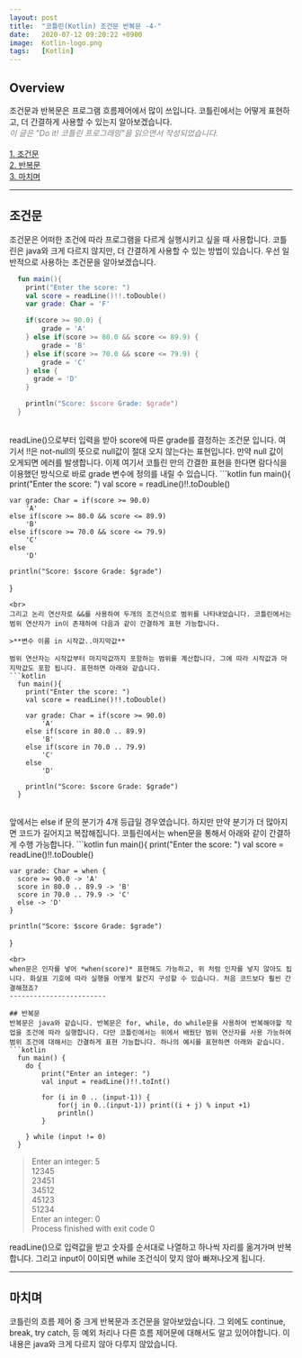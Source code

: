 ```yaml
---
layout: post
title:  "코틀린(Kotlin) 조건문 반복문 -4-"
date:   2020-07-12 09:20:22 +0900
image:  Kotlin-logo.png
tags:   [Kotlin]
---
```

## Overview  
조건문과 반복문은 프로그램 흐름제어에서 많이 쓰입니다. 코틀린에서는 어떻게 표현하고, 더 간결하게 사용할 수 있는지 알아보겠습니다.  
<span style="color: grey">*이 글은 "Do it! 코틀린 프로그래밍"을 읽으면서 작성되었습니다.*</span>  
<br>
[1. 조건문](#조건문)  
[2. 반복문](#고차함수와-람다식)  
[3. 마치며](#마치며)  

------------------------  

## 조건문  
조건문은 어떠한 조건에 따라 프로그램을 다르게 실행시키고 싶을 때 사용합니다. 코틀린은 java와 크게 다르지 않지만, 더 간결하게 사용할 수 있는 방법이 있습니다. 우선 일반적으로 사용하는 조건문을 알아보겠습니다.  
```kotlin
  fun main(){
    print("Enter the score: ")
    val score = readLine()!!.toDouble()
    var grade: Char = 'F'

    if(score >= 90.0) {
        grade = 'A'
    } else if(score >= 80.0 && score <= 89.9) {
        grade = 'B'
    } else if(score >= 70.0 && score <= 79.9) {
        grade = 'C'
    } else {
      grade = 'D'
    }

    println("Score: $score Grade: $grade")
  }
```
<br>
readLine()으로부터 입력을 받아 score에 따른 grade를 결정하는 조건문 입니다. 여기서 !!은 not-null의 뜻으로 null값이 절대 오지 않는다는 표현입니다. 만약 null 값이 오게되면 에러를 발생합니다. 이제 여기서 코틀린 만의 간결한 표현을 한다면 람다식을 이용했던 방식으로 바로 grade 변수에 정의를 내릴 수 있습니다.  
```kotlin
  fun main(){
    print("Enter the score: ")
    val score = readLine()!!.toDouble()

    var grade: Char = if(score >= 90.0)
        'A'
    else if(score >= 80.0 && score <= 89.9)
        'B'
    else if(score >= 70.0 && score <= 79.9)
        'C'
    else
        'D'

    println("Score: $score Grade: $grade")
  }
```
<br>
그리고 논리 연산자로 &&를 사용하여 두개의 조건식으로 범위를 나타내었습니다. 코틀린에서는 범위 연산자가 in이 존재하여 다음과 같이 간결하게 표현 가능합니다.  

>**변수 이름 in 시작값..마지막값**  

범위 연산자는 시작값부터 마지막값까지 포함하는 범위를 계산합니다. 그에 따라 시작값과 마지막값도 포함 됩니다. 표현하면 아래와 같습니다.  
```kotlin
  fun main(){
    print("Enter the score: ")
    val score = readLine()!!.toDouble()

    var grade: Char = if(score >= 90.0)
        'A'
    else if(score in 80.0 .. 89.9)
        'B'
    else if(score in 70.0 .. 79.9)
        'C'
    else
        'D'

    println("Score: $score Grade: $grade")
  }
```
<br>
앞에서는 else if 문의 분기가 4개 등급일 경우였습니다. 하지만 만약 분기가 더 많아지면 코드가 길어지고 복잡해집니다. 코틀린에서는 when문을 통해서 아래와 같이 간결하게 수행 가능합니다.  
```kotlin
  fun main(){
    print("Enter the score: ")
    val score = readLine()!!.toDouble()

    var grade: Char = when {
      score >= 90.0 -> 'A'
      score in 80.0 .. 89.9 -> 'B'
      score in 70.0 .. 79.9 -> 'C'
      else -> 'D'
    }

    println("Score: $score Grade: $grade")
  }
```
<br>
when문은 인자를 넣어 *when(score)* 표현해도 가능하고, 위 처럼 인자를 넣지 않아도 됩니다. 화살표 기호에 따라 실행을 어떻게 할건지 구성할 수 있습니다. 처음 코드보다 훨씬 간결해졌죠?  
------------------------  

## 반복문  
반복문은 java와 같습니다. 반복문은 for, while, do while문을 사용하여 반복해야할 작업을 조건에 따라 실행합니다. 다만 코틀린에서는 위에서 배웠단 범위 연산자를 사용 가능하여 범위 조건에 대해서는 간결하게 표현 가능합니다. 하나의 예시를 표현하면 아래와 같습니다.   
```kotlin
  fun main() {
    do {
        print("Enter an integer: ")
        val input = readLine()!!.toInt()

        for (i in 0 .. (input-1)) {
            for(j in 0..(input-1)) print((i + j) % input +1)
            println()
        }

    } while (input != 0)
  }
```
>Enter an integer: 5  
12345  
23451  
34512  
45123  
51234  
Enter an integer: 0  
Process finished with exit code 0

readLine()으로 입력값을 받고 숫자를 순서대로 나열하고 하나씩 자리를 옮겨가며 반복합니다. 그리고 input이 0이되면 while 조건식이 맞지 않아 빠져나오게 됩니다.  

------------------------  

## 마치며
코틀린의 흐름 제어 중 크게 반복문과 조건문을 알아보았습니다. 그 외에도 continue, break, try catch, 등 예외 처리나 다른 흐름 제어문에 대해서도 알고 있어야합니다. 이 내용은 java와 크게 다르지 않아 다루지 않았습니다.  